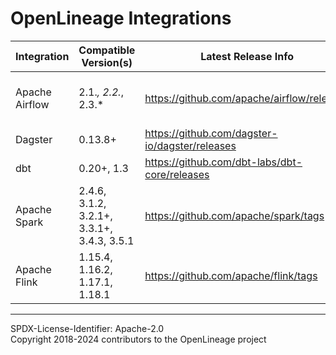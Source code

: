 # OpenLineage Integrations
|Integration| Compatible Version(s)                      |Latest Release Info|Docs|Notes|
|-|--------------------------------------------|-|-|-|
|Apache Airflow| 2.1.*, 2.2.*, 2.3.*                        |https://github.com/apache/airflow/releases|[README](./airflow/README.md)|Support for Airflow 1.x is deprecated|
|Dagster| 0.13.8+                                    |https://github.com/dagster-io/dagster/releases|[README](./dagster/README.md)| |
|dbt| 0.20+, 1.3                                 |https://github.com/dbt-labs/dbt-core/releases|[README](./dbt/README.md)| |
|Apache Spark| 2.4.6, 3.1.2, 3.2.1+, 3.3.1+, 3.4.3, 3.5.1 |https://github.com/apache/spark/tags|[README](./spark/README.md)| |
|Apache Flink| 1.15.4, 1.16.2, 1.17.1, 1.18.1             |https://github.com/apache/flink/tags|[README](./flink/README.md)|  |

----
SPDX-License-Identifier: Apache-2.0\
Copyright 2018-2024 contributors to the OpenLineage project
